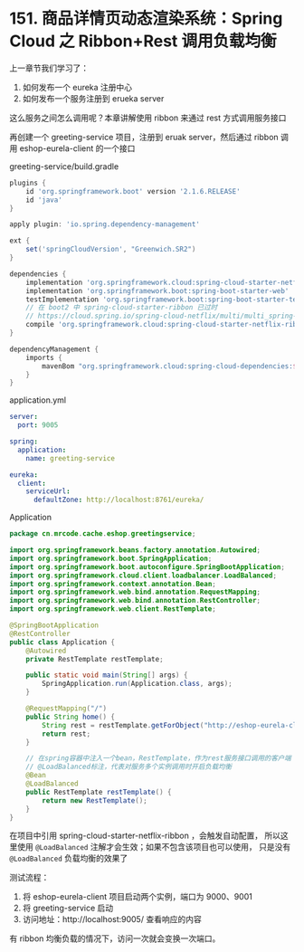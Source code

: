 # 151. 商品详情页动态渲染系统：Spring Cloud 之 Ribbon+Rest 调用负载均衡
上一章节我们学习了：

1. 如何发布一个 eureka 注册中心
2. 如何发布一个服务注册到 erueka server

这么服务之间怎么调用呢？本章讲解使用 ribbon 来通过 rest 方式调用服务接口

再创建一个 greeting-service 项目，注册到 eruak server，然后通过 ribbon 调用 eshop-eurela-client 的一个接口

greeting-service/build.gradle

```groovy
plugins {
    id 'org.springframework.boot' version '2.1.6.RELEASE'
    id 'java'
}

apply plugin: 'io.spring.dependency-management'

ext {
    set('springCloudVersion', "Greenwich.SR2")
}

dependencies {
    implementation 'org.springframework.cloud:spring-cloud-starter-netflix-eureka-client'
    implementation 'org.springframework.boot:spring-boot-starter-web'
    testImplementation 'org.springframework.boot:spring-boot-starter-test'
    // 在 boot2 中 spring-cloud-starter-ribbon 已过时
    // https://cloud.spring.io/spring-cloud-netflix/multi/multi_spring-cloud-ribbon.html
    compile 'org.springframework.cloud:spring-cloud-starter-netflix-ribbon'
}

dependencyManagement {
    imports {
        mavenBom "org.springframework.cloud:spring-cloud-dependencies:${springCloudVersion}"
    }
}

```

application.yml

```yml
server:
  port: 9005

spring:
  application:
    name: greeting-service

eureka:
  client:
    serviceUrl:
      defaultZone: http://localhost:8761/eureka/

```

Application

```java
package cn.mrcode.cache.eshop.greetingservice;

import org.springframework.beans.factory.annotation.Autowired;
import org.springframework.boot.SpringApplication;
import org.springframework.boot.autoconfigure.SpringBootApplication;
import org.springframework.cloud.client.loadbalancer.LoadBalanced;
import org.springframework.context.annotation.Bean;
import org.springframework.web.bind.annotation.RequestMapping;
import org.springframework.web.bind.annotation.RestController;
import org.springframework.web.client.RestTemplate;

@SpringBootApplication
@RestController
public class Application {
    @Autowired
    private RestTemplate restTemplate;

    public static void main(String[] args) {
        SpringApplication.run(Application.class, args);
    }

    @RequestMapping("/")
    public String home() {
        String rest = restTemplate.getForObject("http://eshop-eurela-client", String.class);
        return rest;
    }

    // 在spring容器中注入一个bean，RestTemplate，作为rest服务接口调用的客户端
    // @LoadBalanced标注，代表对服务多个实例调用时开启负载均衡
    @Bean
    @LoadBalanced
    public RestTemplate restTemplate() {
        return new RestTemplate();
    }
}
```

在项目中引用 spring-cloud-starter-netflix-ribbon ，会触发自动配置，
所以这里使用 `@LoadBalanced` 注解才会生效；如果不包含该项目也可以使用，
只是没有 `@LoadBalanced` 负载均衡的效果了

测试流程：

1. 将 eshop-eurela-client 项目启动两个实例，端口为 9000、9001
2. 将 greeting-service 启动
3. 访问地址：http://localhost:9005/ 查看响应的内容

有 ribbon 均衡负载的情况下，访问一次就会变换一次端口。
